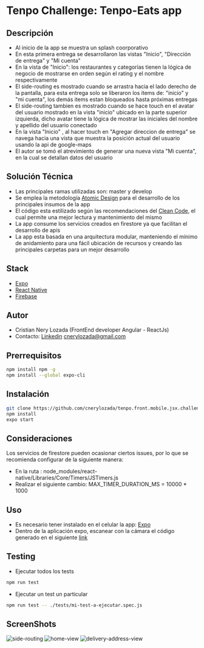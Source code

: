 # Tenpo Challenge: Tenpo-Eats app

## Descripción

- Al inicio de la app se muestra un splash coorporativo
- En esta primera entrega se desarrollaron las vistas "Inicio", "Dirección de entrega" y "Mi cuenta"
- En la vista de "Inicio": los restaurantes y categorías tienen la lógica de negocio de mostrarse en orden según el rating y el nombre respectivamente
- El side-routing es mostrado cuando se arrastra hacia el lado derecho de la pantalla, para esta entrega solo se liberaron los items de: "inicio" y "mi cuenta", los demás items estan bloqueados hasta próximas entregas
- El side-routing tambien es mostrado cuando se hace touch en el avatar del usuario mostrado en la vista "inicio" ubicado en la parte superior izquierda, dicho avatar tiene la lógica de mostrar las iniciales del nombre y apellido del usuario conectado
- En la vista "Inicio" , al hacer touch en "Agregar direccion de entrega" se navega hacia una vista que muestra la posición actual del usuario usando la api de google-maps
- El autor se tomó el atrevimiento de generar una nueva vista "Mi cuenta", en la cual se detallan datos del usuario

## Solución Técnica

- Las principales ramas utilizadas son: master y develop
- Se emplea la metodología [Atomic Design](https://www.uifrommars.com/atomic-design-ventajas/) para el desarrollo de los principales insumos de la app
- El código esta estilizado según las recomendaciones del [Clean Code](https://www.amazon.com/-/es/Robert-C-Martin/dp/0132350882), el cual permite una mejor lectura y mantenimiento del mismo
- La app consume los servicios creados en firestore ya que facilitan el desarrollo de apis
- La app esta basada en una arquitectura modular, manteniendo el mínimo de anidamiento para una fácil ubicación de recursos y creando las principales carpetas para un mejor desarrollo

## Stack

- [Expo](https://docs.expo.io/)
- [React Native](https://reactnative.dev/)
- [Firebase](https://firebase.google.com/?hl=es)

## Autor

- Cristian Nery Lozada (FrontEnd developer Angular - ReactJs)
- Contacto: [Linkedin](https://www.linkedin.com/in/cristian-nery-027b70180/) cnerylozada@gmail.com

## Prerrequisitos

```bash
npm install npm -g
npm install --global expo-cli
```

## Instalación

```bash
git clone https://github.com/cnerylozada/tenpo.front.mobile.jsx.challenge
npm install
expo start
```

## Consideraciones

Los servicios de firestore pueden ocasionar ciertos issues, por lo que se recomienda configurar de la siguiente manera:

- En la ruta : node_modules/react-native/Libraries/Core/Timers/JSTimers.js
- Realizar el siguiente cambio: MAX_TIMER_DURATION_MS = 10000 \* 1000

## Uso

- Es necesario tener instalado en el celular la app: [Expo](https://play.google.com/store/apps/details?id=host.exp.exponent&hl=es_419&gl=US)
- Dentro de la aplicación expo, escanear con la cámara el código generado en el siguiente [link](https://expo.io/@cnerylozada/tenpo-front-mobile-jsx-challenge)

## Testing

- Ejecutar todos los tests

```bash
npm run test
```

- Ejecutar un test un particular

```bash
npm run test -- ./tests/mi-test-a-ejecutar.spec.js
```

## ScreenShots

![side-routing](https://firebasestorage.googleapis.com/v0/b/react-fire-c6c33.appspot.com/o/tenpo-eats%2Fside-routing.jpeg?alt=media&token=a81e21f7-5997-40c9-9576-4c6a271121d0)
![home-view](https://firebasestorage.googleapis.com/v0/b/react-fire-c6c33.appspot.com/o/tenpo-eats%2Fhome.jpeg?alt=media&token=61a00e49-0920-4b9d-8e51-8c08b471f669)
![delivery-address-view](https://firebasestorage.googleapis.com/v0/b/react-fire-c6c33.appspot.com/o/tenpo-eats%2Fdeliver-address.jpeg?alt=media&token=55af109a-1bc0-4f46-aa1f-23a7e9b9cdc2)
